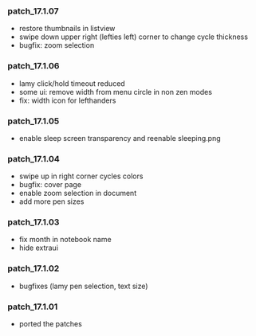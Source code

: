 ### patch_17.1.07
- restore thumbnails in listview
- swipe down upper right (lefties left) corner to change cycle thickness
- bugfix: zoom selection
### patch_17.1.06
- lamy click/hold timeout reduced
- some ui: remove width from menu circle in non zen modes
- fix: width icon for lefthanders
### patch_17.1.05
- enable sleep screen transparency and reenable sleeping.png
### patch_17.1.04
- swipe up in right corner cycles colors
- bugfix: cover page
- enable zoom selection in document
- add more pen sizes
### patch_17.1.03
- fix month in notebook name 
- hide extraui
### patch_17.1.02
- bugfixes (lamy pen selection, text size) 
### patch_17.1.01
- ported the patches 
